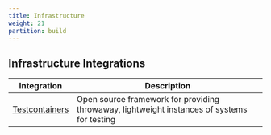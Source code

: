 ```yaml
---
title: Infrastructure
weight: 21
partition: build
---
```


## Infrastructure Integrations

| Integration                         | Description                                                                                 |
| ----------------------------------- | ------------------------------------------------------------------------------------------- |
| [Testcontainers](/documentation/infrastructure/testcontainers/) | Open source framework for providing throwaway, lightweight instances of systems for testing |
